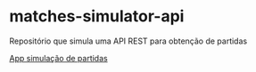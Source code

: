 # matches-simulator-api
Repositório que simula uma API REST para obtenção de partidas

[App simulação de partidas](https://github.com/RianLimeira/Desenvolvimento_Mobile_Kotlin-Santander/tree/main)
